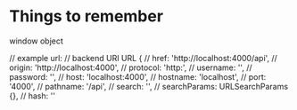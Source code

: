 
# Things to remember

window object

// example url:
// backend URI URL {
// href: 'http://localhost:4000/api',
// origin: 'http://localhost:4000',
// protocol: 'http:',
// username: '',
// password: '',
// host: 'localhost:4000',
// hostname: 'localhost',
// port: '4000',
// pathname: '/api',
// search: '',
// searchParams: URLSearchParams {},
// hash: ''
